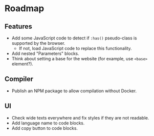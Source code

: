 
# Roadmap

## Features

- Add some JavaScript code to detect if `:has()` pseudo-class is supported by the browser.
  - If not, load JavaScript code to replace this functionality.
- Add nested "Parameters" blocks.
- Think about setting a base for the website (for example, use `<base>` element?).

## Compiler

- Publish an NPM package to allow compilation without Docker.

## UI

- Check wide texts everywhere and fix styles if they are not readable.
- Add language name to code blocks.
- Add copy button to code blocks.
